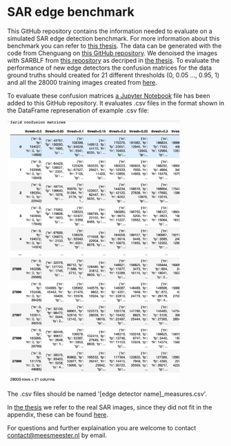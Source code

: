 # SAR edge benchmark
This GitHub repository contains the information needed to evaluate on a simulated SAR edge detection benchmark. For more information about this benchmark you can refer to [this thesis](https://github.com/readmees/SAR_edge_benchmark/blob/main/Thesis___Detecting_geometric_primitives_in_SAR_images%20(1).pdf). The data can be generated with the code from Chenguang on [this GitHub repository](https://github.com/ChenguangTelecom/GRHED). We denoised the images with SARBLF from [this repository](https://github.com/odhondt/ndsar) as decriped in [the thesis](https://github.com/readmees/SAR_edge_benchmark/blob/main/Thesis___Detecting_geometric_primitives_in_SAR_images%20(1).pdf). To evaluate the performance of new edge detectors the confusion matrices for the data ground truths should created for 21 different thresholds (0, 0.05 ..., 0.95, 1) and all the 28000 training images created from [here](https://github.com/ChenguangTelecom/GRHED).

To evaluate these confusion matrices [a Jupyter Notebook](https://github.com/readmees/SAR_edge_benchmark/blob/main/Evaluation%20of%20the%20edge%20detectors.ipynb) file has been added to this GitHub repository. It evaluates .csv files in the format shown in the DataFrame represenation of example .csv file:

<img src="https://github.com/readmees/SAR_edge_benchmark/blob/main/format_confusion_matrices.png" width="400">

The .csv files should be named '\[edge detector name\]\_measures.csv'.

In [the thesis](https://github.com/readmees/SAR_edge_benchmark/blob/main/Thesis___Detecting_geometric_primitives_in_SAR_images%20(1).pdf) we refer to the real SAR images, since they did not fit in the appendix, these can be found [here](https://github.com/readmees/SAR_edge_benchmark/tree/main/ODESSA_data).

For questions and further explaination you are welcome to contact contact@meesmeester.nl by email.
